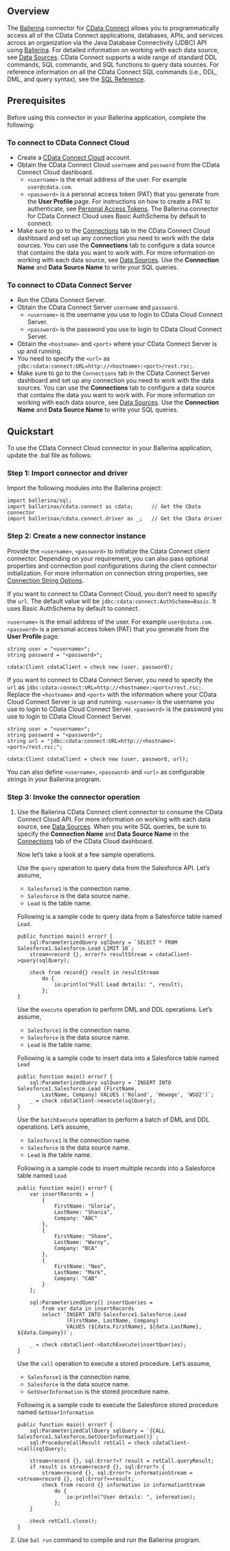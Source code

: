 ## Overview
The [Ballerina](https://ballerina.io/) connector for [CData Connect](https://cloud.cdata.com/docs/JDBC.html) allows you to programmatically access all of the CData Connect applications, databases, APIs, and services across an organization via the Java Database Connectivity (JDBC) API using [Ballerina](https://ballerina.io/). 
For detailed information on working with each data source, see [Data Sources](https://cloud.cdata.com/docs/Data-Sources.html).
CData Connect supports a wide range of standard DDL commands, SQL commands, and SQL functions to query data sources. 
For reference information on all the CData Connect SQL commands (i.e., DDL, DML, and query syntax), see the [SQL Reference](https://cloud.cdata.com/docs/SQL-Reference.html).

## Prerequisites

Before using this connector in your Ballerina application, complete the following:

### To connect to CData Connect Cloud

* Create a [CData Connect Cloud](https://cloud.cdata.com) account.
* Obtain the CData Connect Cloud `username` and `password` from the CData Connect Cloud dashboard. 
    * `<username>` is the email address of the user. For example `user@cdata.com`.
    * `<password>` is a personal access token (PAT) that you generate from the **User Profile** page. For instructions on how to create a PAT to authenticate, see [Personal Access Tokens](https://cloud.cdata.com/docs/User-Profile.html#personal-access-tokens). The Ballerina connector for CData Connect Cloud uses Basic AuthSchema by default to connect.
* Make sure to go to the [Connections](https://cloud.cdata.com/docs/Connections.html) tab 
in the CData Connect Cloud dashboard and set up any connection you need to work with the data sources. 
You can use the **Connections** tab to configure a data source that contains the data you want to work with. 
For more information on working with each data source, see [Data Sources](https://cloud.cdata.com/docs/Data-Sources.html).
Use the **Connection Name** and **Data Source Name** to write your SQL queries.

### To connect to CData Connect Server

* Run the CData Connect Server.
* Obtain the CData Connect Server `username` and `password`.
    * `<username>` is the username you use to login to CData Cloud Connect Server.
    * `<password>` is the password you use to login to CData Cloud Connect Server.
* Obtain the `<hostname>` and `<port>` where your CData Connect Server is up and running.
* You need to specify the `<url>` as `jdbc:cdata:connect:URL=http://<hostname>:<port>/rest.rsc;`.
* Make sure to go to the `Connections` tab in the CData Connect Server dashboard and set up any connection you need to work with the data sources. 
You can use the **Connections** tab to configure a data source that contains the data you want to work with. 
For more information on working with each data source, see [Data Sources](https://cloud.cdata.com/docs/Data-Sources.html).
Use the **Connection Name** and **Data Source Name** to write your SQL queries.
 
## Quickstart

To use the CData Connect Cloud connector in your Ballerina application, update the .bal file as follows:

### Step 1: Import connector and driver
Import the following modules into the Ballerina project:
```ballerina
import ballerina/sql;
import ballerinax/cdata.connect as cdata;      // Get the CData connector
import ballerinax/cdata.connect.driver as _;   // Get the CData driver
```

### Step 2: Create a new connector instance
Provide the `<username>`, `<password>` to initialize the Cdata Connect client connector. 
Depending on your requirement, you can also pass optional properties and connection pool configurations during the client connector initialization. 
For more information on connection string properties, see [Connection String Options](https://cdn.cdata.com/help/LHG/jdbc/Connection.htm).

If you want to connect to CData Connect Cloud, you don't need to specify the `url`. 
The default value will be `jdbc:cdata:connect:AuthScheme=Basic`. It uses Basic AuthSchema by default to connect.

`<username>` is the email address of the user. For example `user@cdata.com`.
`<password>` is a personal access token (PAT) that you generate from the **User Profile** page.

```ballerina
string user = "<username>";
string password = "<password>";

cdata:Client cdataClient = check new (user, password);
```

If you want to connect to CData Connect Server, you need to specify the `url` as `jdbc:cdata:connect:URL=http://<hostname>:<port>/rest.rsc;`.
Replace the `<hostname>` and `<port>` with the information where your CData Cloud Connect Server is up and running.
`<username>` is the username you use to login to CData Cloud Connect Server.
`<password>` is the password you use to login to CData Cloud Connect Server.

```ballerina
string user = "<username>";
string password = "<password>";
string url = "jdbc:cdata:connect:URL=http://<hostname>:<port>/rest.rsc;";

cdata:Client cdataClient = check new (user, password, url);
```

You can also define `<username>`, `<password>` and `<url>` as configurable strings in your Ballerina program.

### Step 3: Invoke the connector operation
1. Use the Ballerina CData Connect client connector to consume the CData Connect Cloud API. For more information on working with each data source, see [Data Sources](https://cloud.cdata.com/docs/Data-Sources.html). When you write SQL queries, be sure to specify the **Connection Name** and **Data Source Name** in the [Connections](https://cloud.cdata.com/docs/Connections.html) tab of the CData Cloud dashboard.

    Now let’s take a look at a few sample operations.

    Use the `query` operation to query data from the Salesforce API. 
    Let’s assume,
    - `Salesforce1` is the connection name. 
    - `Salesforce` is the data source name. 
    - `Lead` is the table name.

    Following is a sample code to query data from a Salesforce table named `Lead`.

    ```ballerina
    public function main() error? {
        sql:ParameterizedQuery sqlQuery = `SELECT * FROM Salesforce1.Salesforce.Lead LIMIT 10`;
        stream<record {}, error?> resultStream = cdataClient->query(sqlQuery);

        check from record{} result in resultStream
            do {
                io:println("Full Lead details: ", result);
            };
    }
    ``` 

    Use the `execute` operation to perform DML and DDL operations.
    Let’s assume,
    - `Salesforce1` is the connection name. 
    - `Salesforce` is the data source name. 
    - `Lead` is the table name.

    Following is a sample code to insert data into a Salesforce table named `Lead`

    ```ballerina
    public function main() error? {
        sql:ParameterizedQuery sqlQuery = `INSERT INTO Salesforce1.Salesforce.Lead (FirstName,
            LastName, Company) VALUES ('Roland', 'Hewage', 'WSO2')`;
        _ = check cdataClient->execute(sqlQuery);
    }
    ```

    Use the `batchExecute` operation to perform a batch of DML and DDL operations.
    Let’s assume,
    - `Salesforce1` is the connection name. 
    - `Salesforce` is the data source name. 
    - `Lead` is the table name.

    Following is a sample code to insert multiple records into a Salesforce table named `Lead`

    ```ballerina
    public function main() error? {
        var insertRecords = [
            {
                FirstName: "Gloria",
                LastName: "Shania",
                Company: "ABC"
            }, 
            {
                FirstName: "Shane",
                LastName: "Warny",
                Company: "BCA"
            }, 
            {
                FirstName: "Neo",
                LastName: "Mark",
                Company: "CAB"
            }
        ];

        sql:ParameterizedQuery[] insertQueries = 
            from var data in insertRecords
            select `INSERT INTO Salesforce1.Salesforce.Lead
                    (FirstName, LastName, Company)
                    VALUES (${data.FirstName}, ${data.LastName}, ${data.Company})`;

        _ = check cdataClient->batchExecute(insertQueries);
    }
    ```
    Use the `call` operation to execute a stored procedure.
    Let’s assume,
    - `Salesforce1` is the connection name. 
    - `Salesforce` is the data source name. 
    - `GetUserInformation` is the stored procedure name.

    Following is a sample code to execute the Salesforce stored procedure named `GetUserInformation`

    ```ballerina
    public function main() error? {
        sql:ParameterizedCallQuery sqlQuery = `{CALL Salesforce1.Salesforce.GetUserInformation()}`;
        sql:ProcedureCallResult retCall = check cdataClient->call(sqlQuery);

        stream<record {}, sql:Error?>? result = retCall.queryResult;
        if result is stream<record {}, sql:Error?> {
            stream<record {}, sql:Error?> informationStream = <stream<record {}, sql:Error?>>result;
            check from record {} information in informationStream
                do {
                    io:println("User details: ", information);
                };
        }

        check retCall.close();
    }
    ```

2. Use `bal run` command to compile and run the Ballerina program.
